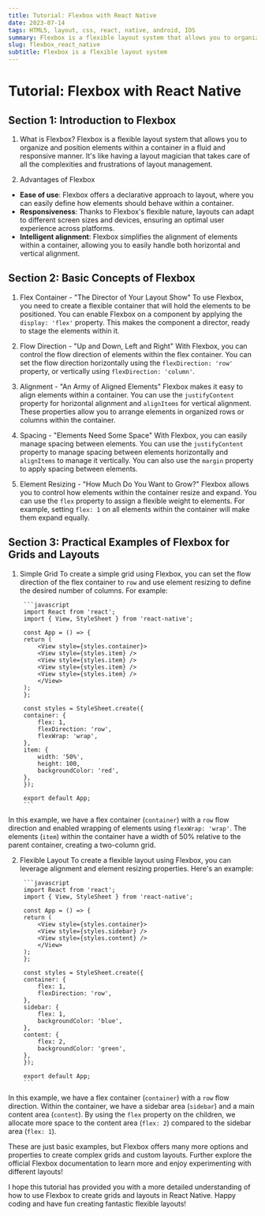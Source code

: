 ```yaml
---
title: Tutorial: Flexbox with React Native
date: 2023-07-14
tags: HTML5, layout, css, react, native, android, IOS
summary: Flexbox is a flexible layout system that allows you to organize and position elements within a container in a fluid and responsive manner. It's like having a layout magician that takes care of all the complexities and frustrations of layout management.
slug: flexbox_react_native
subtitle: Flexbox is a flexible layout system
---
```


# Tutorial: Flexbox with React Native

## Section 1: Introduction to Flexbox

1. What is Flexbox?
Flexbox is a flexible layout system that allows you to organize and position elements within a container in a fluid and responsive manner. It's like having a layout magician that takes care of all the complexities and frustrations of layout management.

2. Advantages of Flexbox
- **Ease of use**: Flexbox offers a declarative approach to layout, where you can easily define how elements should behave within a container.
- **Responsiveness**: Thanks to Flexbox's flexible nature, layouts can adapt to different screen sizes and devices, ensuring an optimal user experience across platforms.
- **Intelligent alignment**: Flexbox simplifies the alignment of elements within a container, allowing you to easily handle both horizontal and vertical alignment.

## Section 2: Basic Concepts of Flexbox

1. Flex Container - "The Director of Your Layout Show"
To use Flexbox, you need to create a flexible container that will hold the elements to be positioned. You can enable Flexbox on a component by applying the `display: 'flex'` property. This makes the component a director, ready to stage the elements within it.

2. Flow Direction - "Up and Down, Left and Right"
With Flexbox, you can control the flow direction of elements within the flex container. You can set the flow direction horizontally using the `flexDirection: 'row'` property, or vertically using `flexDirection: 'column'`.

3. Alignment - "An Army of Aligned Elements"
Flexbox makes it easy to align elements within a container. You can use the `justifyContent` property for horizontal alignment and `alignItems` for vertical alignment. These properties allow you to arrange elements in organized rows or columns within the container.

4. Spacing - "Elements Need Some Space"
With Flexbox, you can easily manage spacing between elements. You can use the `justifyContent` property to manage spacing between elements horizontally and `alignItems` to manage it vertically. You can also use the `margin` property to apply spacing between elements.

5. Element Resizing - "How Much Do You Want to Grow?"
Flexbox allows you to control how elements within the container resize and expand. You can use the `flex` property to assign a flexible weight to elements. For example, setting `flex: 1` on all elements within the container will make them expand equally.

## Section 3: Practical Examples of Flexbox for Grids and Layouts

1. Simple Grid
To create a simple grid using Flexbox, you can set the flow direction of the flex container to `row` and use element resizing to define the desired number of columns. For example:

        ```javascript
        import React from 'react';
        import { View, StyleSheet } from 'react-native';

        const App = () => {
        return (
            <View style={styles.container}>
            <View style={styles.item} />
            <View style={styles.item} />
            <View style={styles.item} />
            <View style={styles.item} />
            </View>
        );
        };

        const styles = StyleSheet.create({
        container: {
            flex: 1,
            flexDirection: 'row',
            flexWrap: 'wrap',
        },
        item: {
            width: '50%',
            height: 100,
            backgroundColor: 'red',
        },
        });

        export default App;
        ```

In this example, we have a flex container (`container`) with a `row` flow direction and enabled wrapping of elements using `flexWrap: 'wrap'`. The elements (`item`) within the container have a width of 50% relative to the parent container, creating a two-column grid.

2. Flexible Layout
To create a flexible layout using Flexbox, you can leverage alignment and element resizing properties. Here's an example:

        ```javascript
        import React from 'react';
        import { View, StyleSheet } from 'react-native';

        const App = () => {
        return (
            <View style={styles.container}>
            <View style={styles.sidebar} />
            <View style={styles.content} />
            </View>
        );
        };

        const styles = StyleSheet.create({
        container: {
            flex: 1,
            flexDirection: 'row',
        },
        sidebar: {
            flex: 1,
            backgroundColor: 'blue',
        },
        content: {
            flex: 2,
            backgroundColor: 'green',
        },
        });

        export default App;
        ```

In this example, we have a flex container (`container`) with a `row` flow direction. Within the container, we have a sidebar area (`sidebar`) and a main content area (`content`). By using the `flex` property on the children, we allocate more space to the content area (`flex: 2`) compared to the sidebar area (`flex: 1`).

These are just basic examples, but Flexbox offers many more options and properties to create complex grids and custom layouts. Further explore the official Flexbox documentation to learn more and enjoy experimenting with different layouts!

I hope this tutorial has provided you with a more detailed understanding of how to use Flexbox to create grids and layouts in React Native. Happy coding and have fun creating fantastic flexible layouts!
